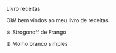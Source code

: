 Livro receitas

Olá! bem vindos ao meu livro de receitas.

⊛ Strogonoff de Frango

⊛ Molho branco simples